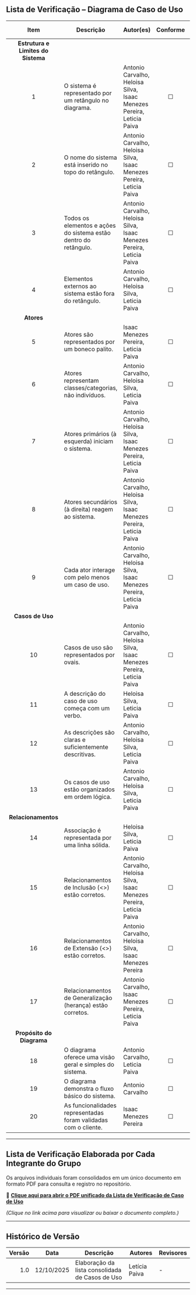 ##  Lista de Verificação – Diagrama de Caso de Uso

| **Item** | **Descrição** | **Autor(es)** | **Conforme** | **Não Conforme** |
|:--:|-------------------------------------------|---------------------------------------------|:--:|:--:|
| **Estrutura e Limites do Sistema** |||||
| 1 | O sistema é representado por um retângulo no diagrama. | Antonio Carvalho, Heloisa Silva, Isaac Menezes Pereira, Leticia Paiva | ☐ | ☐ |
| 2 | O nome do sistema está inserido no topo do retângulo. | Antonio Carvalho, Heloisa Silva, Isaac Menezes Pereira, Leticia Paiva | ☐ | ☐ |
| 3 | Todos os elementos e ações do sistema estão dentro do retângulo. | Antonio Carvalho, Heloisa Silva, Isaac Menezes Pereira, Leticia Paiva | ☐ | ☐ |
| 4 | Elementos externos ao sistema estão fora do retângulo. | Antonio Carvalho, Heloisa Silva, Leticia Paiva | ☐ | ☐ |
| **Atores** |||||
| 5 | Atores são representados por um boneco palito. | Isaac Menezes Pereira, Leticia Paiva | ☐ | ☐ |
| 6 | Atores representam classes/categorias, não indivíduos. | Antonio Carvalho, Heloisa Silva, Leticia Paiva | ☐ | ☐ |
| 7 | Atores primários (à esquerda) iniciam o sistema. | Antonio Carvalho, Heloisa Silva, Isaac Menezes Pereira, Leticia Paiva | ☐ | ☐ |
| 8 | Atores secundários (à direita) reagem ao sistema. | Antonio Carvalho, Heloisa Silva, Isaac Menezes Pereira, Leticia Paiva | ☐ | ☐ |
| 9 | Cada ator interage com pelo menos um caso de uso. | Antonio Carvalho, Heloisa Silva, Isaac Menezes Pereira, Leticia Paiva | ☐ | ☐ |
| **Casos de Uso** |||||
| 10 | Casos de uso são representados por ovais. | Antonio Carvalho, Heloisa Silva, Isaac Menezes Pereira, Leticia Paiva | ☐ | ☐ |
| 11 | A descrição do caso de uso começa com um verbo. | Heloisa Silva, Leticia Paiva | ☐ | ☐ |
| 12 | As descrições são claras e suficientemente descritivas. | Antonio Carvalho, Heloisa Silva, Leticia Paiva | ☐ | ☐ |
| 13 | Os casos de uso estão organizados em ordem lógica. | Antonio Carvalho, Heloisa Silva, Leticia Paiva | ☐ | ☐ |
| **Relacionamentos** |||||
| 14 | Associação é representada por uma linha sólida. | Heloisa Silva, Leticia Paiva | ☐ | ☐ |
| 15 | Relacionamentos de Inclusão (<<include>>) estão corretos. | Antonio Carvalho, Heloisa Silva, Isaac Menezes Pereira, Leticia Paiva | ☐ | ☐ |
| 16 | Relacionamentos de Extensão (<<extend>>) estão corretos. | Antonio Carvalho, Heloisa Silva, Isaac Menezes Pereira | ☐ | ☐ |
| 17 | Relacionamentos de Generalização (herança) estão corretos. | Antonio Carvalho, Isaac Menezes Pereira, Leticia Paiva | ☐ | ☐ |
| **Propósito do Diagrama** |||||
| 18 | O diagrama oferece uma visão geral e simples do sistema. | Antonio Carvalho, Leticia Paiva | ☐ | ☐ |
| 19 | O diagrama demonstra o fluxo básico do sistema. | Antonio Carvalho | ☐ | ☐ |
| 20 | As funcionalidades representadas foram validadas com o cliente. | Isaac Menezes Pereira | ☐ | ☐ |


---

## Lista de Verificação Elaborada por Cada Integrante do Grupo

Os arquivos individuais foram consolidados em um único documento em formato PDF para consulta e registro no repositório.

📎 **[Clique aqui para abrir o PDF unificado da Lista de Verificação de Caso de Uso](https://requisitos-de-software.github.io/2025.2-SinPatinhas/assets/images/pdf_listas/listas_CasodeUso.pdf)**

*(Clique no link acima para visualizar ou baixar o documento completo.)*

---

## Histórico de Versão

| Versão | Data       | Descrição                                   | Autores  | Revisores |
|-------:|------------|----------------------------------------------|----------|-----------|
| 1.0    | 12/10/2025 | Elaboração da lista consolidada de Casos de Uso | Letícia Paiva | - |

---

<style>
:root{
  --sp-blue: #3766ae;      
  --sp-blue-600:#2f5a9b;
  --sp-blue-100:#e8f0fb;
  --muted: #475569;
  --bg-card: #ffffff;
  --ring: rgba(55,102,174,.25);
}

/* ====== Hero ====== */
.plan-hero{
  background: linear-gradient(135deg, #9333ea 0%, #6366f1 100%);
  border-radius: 14px;
  padding: 1.25rem 1.25rem;
  color: #fff;
  margin: .5rem 0 1.25rem;
  box-shadow: 0 10px 24px rgba(99,102,241,.18);
}
.plan-hero__title{
  font-size: 1.35rem;
  font-weight: 800;
  letter-spacing: .3px;
}
.plan-hero__chips{ margin-top: .5rem; display:flex; gap:.5rem; flex-wrap: wrap; }
.chip{
  font-size: .8rem;
  background: rgba(255,255,255,.18);
  border: 1px solid rgba(255,255,255,.35);
  padding: .25rem .55rem;
  border-radius: 999px;
  backdrop-filter: blur(2px);
}

/* ====== Grid ====== */
.plan-grid{
  display: grid;
  grid-template-columns: repeat(auto-fit, minmax(240px, 1fr));
  gap: 16px;
  align-items: stretch;
}

/* ====== Card ====== */
.card{
  display: block;
  text-decoration: none !important;
  background: var(--bg-card);
  border: 1px solid #e5e7eb;
  border-radius: 14px;
  padding: 16px 16px 14px;
  box-shadow: 0 2px 12px rgba(0,0,0,.04);
  transition: transform .2s ease, box-shadow .2s ease, border-color .2s ease;
  position: relative;
}
.card::before{
  content:"";
  position:absolute; inset:0;
  border-radius: 14px;
  padding:1px;
  background: linear-gradient(135deg, #8b5cf6 0%, #6366f1 100%);
  -webkit-mask: linear-gradient(#000 0 0) content-box, linear-gradient(#000 0 0);
  -webkit-mask-composite: xor; mask-composite: exclude;
  opacity:.0; transition: opacity .2s ease;
}
.card:hover{
  transform: translateY(-4px);
  box-shadow: 0 10px 22px rgba(0,0,0,.10);
  border-color: transparent;
}
.card:hover::before{ opacity: .9; }

.card__icon{
  width: 46px; height: 46px;
  border-radius: 12px;
  background: var(--sp-blue-100);
  display:grid; place-items:center;
  font-size: 1.35rem;
  margin-bottom: 10px;
  color: var(--sp-blue);
  box-shadow: inset 0 0 0 1px rgba(55,102,174,.12);
}
.card__title{
  font-weight: 700;
  font-size: 1.05rem;
  margin-bottom: 4px;
  color: #0f172a;
}
.card__desc{
  color: var(--muted);
  font-size: .95rem;
  line-height: 1.35;
}
</style>
